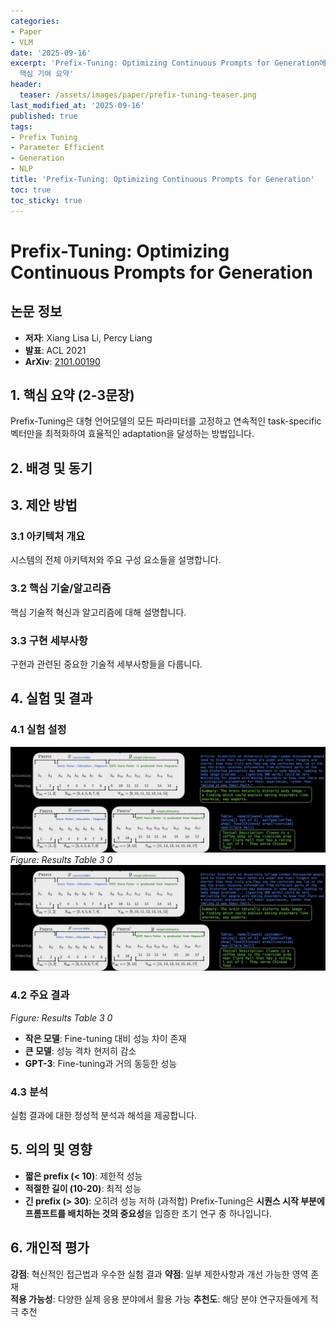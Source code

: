 ```yaml
---
categories:
- Paper
- VLM
date: '2025-09-16'
excerpt: 'Prefix-Tuning: Optimizing Continuous Prompts for Generation에 대한 체계적 분석과
  핵심 기여 요약'
header:
  teaser: /assets/images/paper/prefix-tuning-teaser.png
last_modified_at: '2025-09-16'
published: true
tags:
- Prefix Tuning
- Parameter Efficient
- Generation
- NLP
title: 'Prefix-Tuning: Optimizing Continuous Prompts for Generation'
toc: true
toc_sticky: true
---
```


# Prefix-Tuning: Optimizing Continuous Prompts for Generation

## 논문 정보
- **저자**: Xiang Lisa Li, Percy Liang
- **발표**: ACL 2021
- **ArXiv**: [2101.00190](https://arxiv.org/abs/2101.00190)

## 1. 핵심 요약 (2-3문장)
Prefix-Tuning은 대형 언어모델의 모든 파라미터를 고정하고 연속적인 task-specific 벡터만을 최적화하여 효율적인 adaptation을 달성하는 방법입니다.

## 2. 배경 및 동기


## 3. 제안 방법

### 3.1 아키텍처 개요
시스템의 전체 아키텍처와 주요 구성 요소들을 설명합니다.

### 3.2 핵심 기술/알고리즘
핵심 기술적 혁신과 알고리즘에 대해 설명합니다.

### 3.3 구현 세부사항
구현과 관련된 중요한 기술적 세부사항들을 다룹니다.

## 4. 실험 및 결과

### 4.1 실험 설정
![Results Table 3 0](/assets/images/paper/prefix-tuning/results_table_3_0.png)
*Figure: Results Table 3 0*
![Results Table 3 0](/assets/images/paper/prefix-tuning/results_table_3_0.png)

### 4.2 주요 결과
*Figure: Results Table 3 0*
- **작은 모델**: Fine-tuning 대비 성능 차이 존재
- **큰 모델**: 성능 격차 현저히 감소
- **GPT-3**: Fine-tuning과 거의 동등한 성능

### 4.3 분석
실험 결과에 대한 정성적 분석과 해석을 제공합니다.

## 5. 의의 및 영향
- **짧은 prefix (< 10)**: 제한적 성능
- **적절한 길이 (10-20)**: 최적 성능
- **긴 prefix (> 30)**: 오히려 성능 저하 (과적합)
Prefix-Tuning은 **시퀀스 시작 부분에 프롬프트를 배치하는 것의 중요성**을 입증한 초기 연구 중 하나입니다.

## 6. 개인적 평가

**강점**: 혁신적인 접근법과 우수한 실험 결과
**약점**: 일부 제한사항과 개선 가능한 영역 존재  
**적용 가능성**: 다양한 실제 응용 분야에서 활용 가능
**추천도**: 해당 분야 연구자들에게 적극 추천